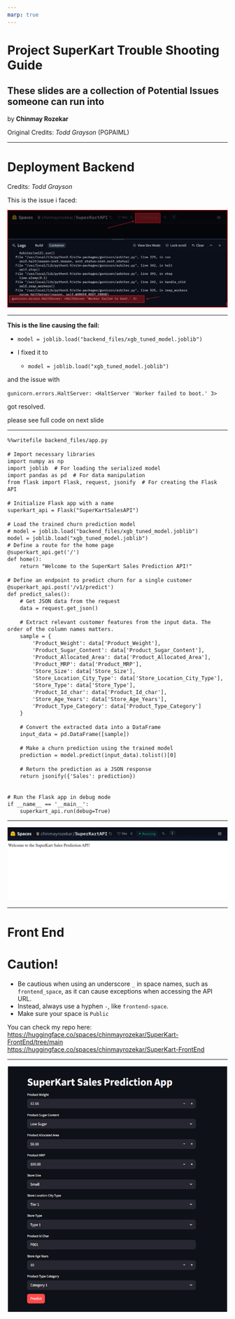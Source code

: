 ```yaml
---
marp: true
---
```


# Project SuperKart Trouble Shooting Guide

## These slides are a collection of Potential Issues someone can run into

by  **Chinmay Rozekar**

Original Credits: *Todd Grayson* (PGPAIML)

---

# Deployment Backend

Credits: _Todd Grayson_

This is the issue i faced:

<img src="WhatsApp Image 2025-08-17 at 20.14.21_4266e15a.jpg" alt="alt text" width="950" />

---
**This is the line causing the fail:**

- `model = joblib.load("backend_files/xgb_tuned_model.joblib") `

- I fixed it to 

  - `model = joblib.load("xgb_tuned_model.joblib") `

and the issue with 

`gunicorn.errors.HaltServer: <HaltServer 'Worker failed to boot.' 3>`

got resolved.

please see full code on next slide

---


```
%%writefile backend_files/app.py

# Import necessary libraries
import numpy as np
import joblib  # For loading the serialized model
import pandas as pd  # For data manipulation
from flask import Flask, request, jsonify  # For creating the Flask API

# Initialize Flask app with a name
superkart_api = Flask("SuperKartSalesAPI") 

# Load the trained churn prediction model
# model = joblib.load("backend_files/xgb_tuned_model.joblib") 
model = joblib.load("xgb_tuned_model.joblib") 
# Define a route for the home page
@superkart_api.get('/')
def home():
    return "Welcome to the SuperKart Sales Prediction API!"

# Define an endpoint to predict churn for a single customer
@superkart_api.post('/v1/predict')
def predict_sales():
    # Get JSON data from the request
    data = request.get_json()

    # Extract relevant customer features from the input data. The order of the column names matters.
    sample = {
        'Product_Weight': data['Product_Weight'],
        'Product_Sugar_Content': data['Product_Sugar_Content'],
        'Product_Allocated_Area': data['Product_Allocated_Area'],
        'Product_MRP': data['Product_MRP'],
        'Store_Size': data['Store_Size'],
        'Store_Location_City_Type': data['Store_Location_City_Type'],
        'Store_Type': data['Store_Type'],
        'Product_Id_char': data['Product_Id_char'],
        'Store_Age_Years': data['Store_Age_Years'],
        'Product_Type_Category': data['Product_Type_Category']
    }

    # Convert the extracted data into a DataFrame
    input_data = pd.DataFrame([sample])

    # Make a churn prediction using the trained model
    prediction = model.predict(input_data).tolist()[0]

    # Return the prediction as a JSON response
    return jsonify({'Sales': prediction})


# Run the Flask app in debug mode
if __name__ == '__main__':
    superkart_api.run(debug=True)

```
---

![alt text](image.png)


---

# Front End

# Caution!

- Be cautious when using an underscore `_` in space names, such as `frontend_space`, as it can cause exceptions when accessing the API URL.
- Instead, always use a hyphen `-`, like `frontend-space`.
- Make sure your space is `Public`

You can check my repo here:
https://huggingface.co/spaces/chinmayrozekar/SuperKart-FrontEnd/tree/main
https://huggingface.co/spaces/chinmayrozekar/SuperKart-FrontEnd

---

![alt text](image-1.png)